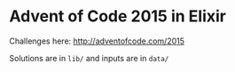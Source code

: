 # Advent of Code 2015 in Elixir

Challenges here: http://adventofcode.com/2015

Solutions are in `lib/` and inputs are in `data/`

